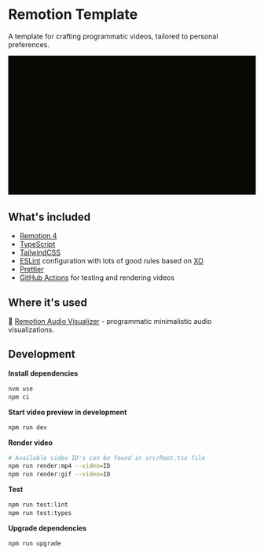 # Remotion Template

A template for crafting programmatic videos, tailored to personal preferences.

<img src="./docs/hello.gif">

## What's included

- [Remotion 4](https://github.com/remotion-dev/remotion)
- [TypeScript](https://www.typescriptlang.org/)
- [TailwindCSS](https://tailwindcss.com/)
- [ESLint](https://eslint.org/) configuration with lots of good rules based on [XO](https://github.com/xojs/xo)
- [Prettier](https://prettier.io/)
- [GitHub Actions](https://github.com/features/actions) for testing and rendering videos

## Where it's used

🔷 [Remotion Audio Visualizer](https://github.com/satelllte/remotion-audio-visualizer) - programmatic minimalistic audio visualizations.

## Development

**Install dependencies**

```sh
nvm use
npm ci
```

**Start video preview in development**

```sh
npm run dev
```

**Render video**

```sh
# Available video ID's can be found in src/Root.tsx file
npm run render:mp4 --video=ID
npm run render:gif --video=ID
```

**Test**

```sh
npm run test:lint
npm run test:types
```

**Upgrade dependencies**

```sh
npm run upgrade
```
